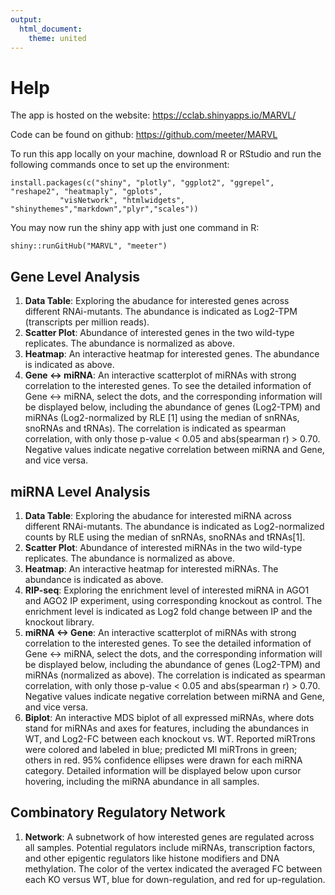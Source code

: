 ```yaml
---
output:
  html_document:
    theme: united
---
```


# Help

The app is hosted on the website: https://cclab.shinyapps.io/MARVL/

Code can be found on github: https://github.com/meeter/MARVL

To run this app locally on your machine, download R or RStudio and run the following commands once to set up the environment:

```
install.packages(c("shiny", "plotly", "ggplot2", "ggrepel", "reshape2", "heatmaply", "gplots", 
		   "visNetwork", "htmlwidgets", "shinythemes","markdown","plyr","scales"))
```

You may now run the shiny app with just one command in R:

```
shiny::runGitHub("MARVL", "meeter")
```

<a name="Gene"></a> 

## Gene Level Analysis 

1. __Data Table__: Exploring the abudance for interested genes across different RNAi-mutants. The abundance is indicated as Log2-TPM (transcripts per million reads).
2. __Scatter Plot__: Abundance of interested genes in the two wild-type replicates. The abundance is normalized as above.
3. __Heatmap__: An interactive heatmap for interested genes. The abundance is indicated as above.
4. __Gene <-> miRNA__: An interactive scatterplot of miRNAs with strong correlation to the interested genes. To see the detailed information of Gene <-> miRNA, select the dots, and the corresponding information will be displayed below, including the abundance of genes (Log2-TPM) and miRNAs (Log2-normalized by RLE [1] using the median of snRNAs, snoRNAs and tRNAs). The correlation is indicated as spearman correlation, with only those p-value < 0.05 and abs(spearman r) > 0.70. Negative values indicate negative correlation between miRNA and Gene, and vice versa.

<a name="miRNA"></a> 

## miRNA Level Analysis 

1. __Data Table__: Exploring the abudance for interested miRNA across different RNAi-mutants. The abundance is indicated as Log2-normalized counts by RLE using the median of snRNAs, snoRNAs and tRNAs[1].
2. __Scatter Plot__: Abundance of interested miRNAs in the two wild-type replicates. The abundance is normalized as above.
3. __Heatmap__: An interactive heatmap for interested miRNAs. The abundance is indicated as above. 
4. __RIP-seq__: Exploring the enrichment level of interested miRNA in AGO1 and AGO2 IP experiment, using corresponding knockout as control. The enrichment level is indicated as Log2 fold change between IP and the knockout library.
5. __miRNA <-> Gene__: An interactive scatterplot of miRNAs with strong correlation to the interested genes. To see the detailed information of Gene <-> miRNA, select the dots, and the corresponding information will be displayed below, including the abundance of genes (Log2-TPM) and miRNAs (normalized as above). The correlation is indicated as spearman correlation, with only those p-value < 0.05 and abs(spearman r) > 0.70. Negative values indicate negative correlation between miRNA and Gene, and vice versa.
6. __Biplot__: An interactive MDS biplot of all expressed miRNAs, where dots stand for miRNAs and axes for features, including the abundances in WT, and Log2-FC between each knockout vs. WT. Reported miRTrons were colored and labeled in blue; predicted MI miRTrons in green; others in red. 95% confidence ellipses were drawn for each miRNA category. Detailed information will be displayed below upon cursor hovering, including the miRNA abundance in all samples.

<a name="Network"></a> 

## Combinatory Regulatory Network 

1. __Network__: A subnetwork of how interested genes are regulated across all samples. Potential regulators include miRNAs, transcription factors, and other epigentic regulators like histone modifiers and DNA methylation. The color of the vertex indicated the averaged FC between each KO versus WT, blue for down-regulation, and red for up-regulation. 




